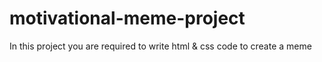 # motivational-meme-project
In this project you are required to write html &amp; css code to create a meme
